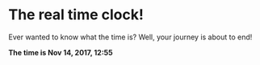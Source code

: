 # The real time clock!

Ever wanted to know what the time is? Well, your journey is about to end!

**The time is Nov 14, 2017, 12:55**